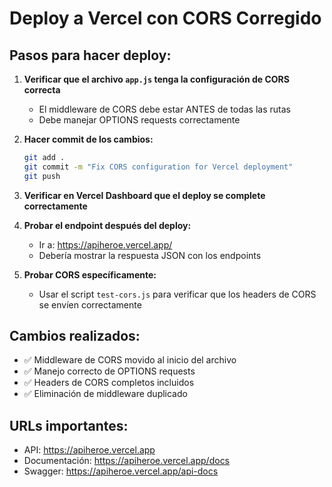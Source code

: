 # Deploy a Vercel con CORS Corregido

## Pasos para hacer deploy:

1. **Verificar que el archivo `app.js` tenga la configuración de CORS correcta**
   - El middleware de CORS debe estar ANTES de todas las rutas
   - Debe manejar OPTIONS requests correctamente

2. **Hacer commit de los cambios:**
   ```bash
   git add .
   git commit -m "Fix CORS configuration for Vercel deployment"
   git push
   ```

3. **Verificar en Vercel Dashboard que el deploy se complete correctamente**

4. **Probar el endpoint después del deploy:**
   - Ir a: https://apiheroe.vercel.app/
   - Debería mostrar la respuesta JSON con los endpoints

5. **Probar CORS específicamente:**
   - Usar el script `test-cors.js` para verificar que los headers de CORS se envíen correctamente

## Cambios realizados:

- ✅ Middleware de CORS movido al inicio del archivo
- ✅ Manejo correcto de OPTIONS requests
- ✅ Headers de CORS completos incluidos
- ✅ Eliminación de middleware duplicado

## URLs importantes:
- API: https://apiheroe.vercel.app
- Documentación: https://apiheroe.vercel.app/docs
- Swagger: https://apiheroe.vercel.app/api-docs 